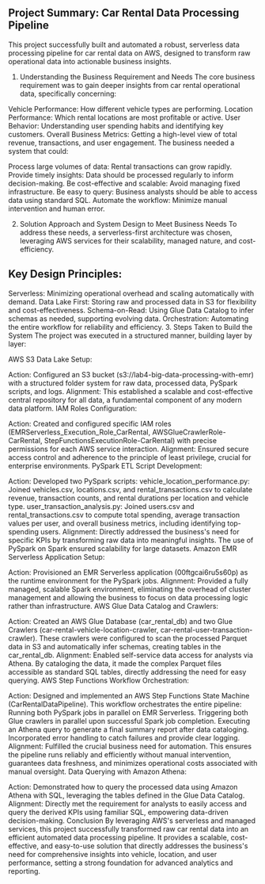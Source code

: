 ## Project Summary: Car Rental Data Processing Pipeline
This project successfully built and automated a robust, serverless data processing pipeline for car rental data on AWS, designed to transform raw operational data into actionable business insights.

1. Understanding the Business Requirement and Needs
The core business requirement was to gain deeper insights from car rental operational data, specifically concerning:

Vehicle Performance: How different vehicle types are performing.
Location Performance: Which rental locations are most profitable or active.
User Behavior: Understanding user spending habits and identifying key customers.
Overall Business Metrics: Getting a high-level view of total revenue, transactions, and user engagement.
The business needed a system that could:

Process large volumes of data: Rental transactions can grow rapidly.
Provide timely insights: Data should be processed regularly to inform decision-making.
Be cost-effective and scalable: Avoid managing fixed infrastructure.
Be easy to query: Business analysts should be able to access data using standard SQL.
Automate the workflow: Minimize manual intervention and human error.

2. Solution Approach and System Design to Meet Business Needs
To address these needs, a serverless-first architecture was chosen, leveraging AWS services for their scalability, managed nature, and cost-efficiency.

## Key Design Principles:

Serverless: Minimizing operational overhead and scaling automatically with demand.
Data Lake First: Storing raw and processed data in S3 for flexibility and cost-effectiveness.
Schema-on-Read: Using Glue Data Catalog to infer schemas as needed, supporting evolving data.
Orchestration: Automating the entire workflow for reliability and efficiency.
3. Steps Taken to Build the System
The project was executed in a structured manner, building layer by layer:

AWS S3 Data Lake Setup:

Action: Configured an S3 bucket (s3://lab4-big-data-processing-with-emr) with a structured folder system for raw data, processed data, PySpark scripts, and logs.
Alignment: This established a scalable and cost-effective central repository for all data, a fundamental component of any modern data platform.
IAM Roles Configuration:

Action: Created and configured specific IAM roles (EMRServerless_Execution_Role_CarRental, AWSGlueCrawlerRole-CarRental, StepFunctionsExecutionRole-CarRental) with precise permissions for each AWS service interaction.
Alignment: Ensured secure access control and adherence to the principle of least privilege, crucial for enterprise environments.
PySpark ETL Script Development:

Action: Developed two PySpark scripts:
vehicle_location_performance.py: Joined vehicles.csv, locations.csv, and rental_transactions.csv to calculate revenue, transaction counts, and rental durations per location and vehicle type.
user_transaction_analysis.py: Joined users.csv and rental_transactions.csv to compute total spending, average transaction values per user, and overall business metrics, including identifying top-spending users.
Alignment: Directly addressed the business's need for specific KPIs by transforming raw data into meaningful insights. The use of PySpark on Spark ensured scalability for large datasets.
Amazon EMR Serverless Application Setup:

Action: Provisioned an EMR Serverless application (00ftgcai6ru5s60p) as the runtime environment for the PySpark jobs.
Alignment: Provided a fully managed, scalable Spark environment, eliminating the overhead of cluster management and allowing the business to focus on data processing logic rather than infrastructure.
AWS Glue Data Catalog and Crawlers:

Action: Created an AWS Glue Database (car_rental_db) and two Glue Crawlers (car-rental-vehicle-location-crawler, car-rental-user-transaction-crawler). These crawlers were configured to scan the processed Parquet data in S3 and automatically infer schemas, creating tables in the car_rental_db.
Alignment: Enabled self-service data access for analysts via Athena. By cataloging the data, it made the complex Parquet files accessible as standard SQL tables, directly addressing the need for easy querying.
AWS Step Functions Workflow Orchestration:

Action: Designed and implemented an AWS Step Functions State Machine (CarRentalDataPipeline). This workflow orchestrates the entire pipeline:
Running both PySpark jobs in parallel on EMR Serverless.
Triggering both Glue crawlers in parallel upon successful Spark job completion.
Executing an Athena query to generate a final summary report after data cataloging.
Incorporated error handling to catch failures and provide clear logging.
Alignment: Fulfilled the crucial business need for automation. This ensures the pipeline runs reliably and efficiently without manual intervention, guarantees data freshness, and minimizes operational costs associated with manual oversight.
Data Querying with Amazon Athena:

Action: Demonstrated how to query the processed data using Amazon Athena with SQL, leveraging the tables defined in the Glue Data Catalog.
Alignment: Directly met the requirement for analysts to easily access and query the derived KPIs using familiar SQL, empowering data-driven decision-making.
Conclusion
By leveraging AWS's serverless and managed services, this project successfully transformed raw car rental data into an efficient automated data processing pipeline. It provides a scalable, cost-effective, and easy-to-use solution that directly addresses the business's need for comprehensive insights into vehicle, location, and user performance, setting a strong foundation for advanced analytics and reporting.